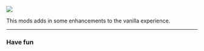 ![](http://dotsilver.net/r/simpleenhancements/simpleenhancements-logo.png)  


This mods adds in some enhancements to the vanilla experience.
* * *

### Have fun
